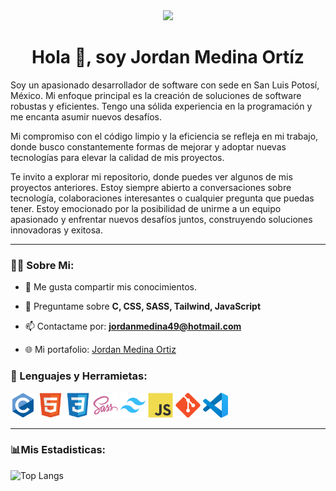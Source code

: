 <div id="header" align="center">
  <img src="https://media.giphy.com/media/bGgsc5mWoryfgKBx1u/giphy.gif" width="200px">
  <h1 align="center">Hola 👋, soy Jordan Medina Ortíz</h1>
</div>

<div id="text" align="left">
  <p>Soy un apasionado desarrollador de software con sede en San Luis Potosí, México. Mi enfoque principal es la creación de soluciones de software robustas y eficientes. Tengo una sólida experiencia en la programación y me encanta asumir nuevos desafíos.</p>
  <p>Mi compromiso con el código limpio y la eficiencia se refleja en mi trabajo, donde busco constantemente formas de mejorar y adoptar nuevas tecnologías para elevar la calidad de mis proyectos.</p>
  <p>Te invito a explorar mi repositorio, donde puedes ver algunos de mis proyectos anteriores. 
  Estoy siempre abierto a conversaciones sobre tecnología, colaboraciones interesantes o cualquier pregunta que puedas tener. Estoy emocionado por la posibilidad de unirme a un equipo apasionado y enfrentar nuevos desafíos juntos, construyendo soluciones innovadoras y exitosa.</p>
</div>

---
### 👨‍💻 Sobre Mi:

- 📝 Me gusta compartir mis conocimientos.

- 💬 Preguntame sobre **C, CSS, SASS, Tailwind, JavaScript**

- 📫 Contactame por: **jordanmedina49@hotmail.com**

- 🌐 Mi portafolio: [Jordan Medina Ortiz]()

<div align="left">
  <h3>🔨 Lenguajes y Herramietas: </h1>
  <img src="https://github.com/devicons/devicon/blob/master/icons/c/c-original.svg" title="c" alt="c" width="40px">
  <img src="https://github.com/devicons/devicon/blob/master/icons/html5/html5-original.svg" title="HTML5" alt="HTML5" width="40px"> 
  <img src="https://github.com/devicons/devicon/blob/master/icons/css3/css3-original.svg" title="css3" alt="css3" width="40px">
  <img src="https://github.com/devicons/devicon/blob/master/icons/sass/sass-original.svg" title="sass" alt="sass" width="40px">  
  <img src="https://github.com/devicons/devicon/blob/master/icons/tailwindcss/tailwindcss-plain.svg" title="tailwindcss" alt="tailwindcss" width="40px"> 
  <img src="https://github.com/devicons/devicon/blob/master/icons/javascript/javascript-original.svg" title="javascript" alt="javascript" width="40px">
  <img src="https://github.com/devicons/devicon/blob/master/icons/git/git-original.svg" title="git" alt="git" width="40px">
  <img src="https://github.com/devicons/devicon/blob/master/icons/vscode/vscode-original.svg" title="vscode" alt="vscode" width="40px">  
</div>

---
### 📊Mis Estadisticas: 

![Top Langs](https://github-readme-stats.vercel.app/api/top-langs/?username=JordanMedinaOrtiz&langs_count=10&hide_progress=true)

